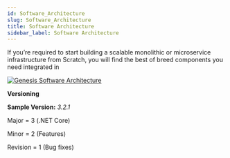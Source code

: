 ```yaml
---
id: Software_Architecture
slug: Software_Architecture
title: Software Architecture
sidebar_label: Software Architecture
---
```


If you’re required to start building a scalable monolithic or microservice infrastructure from Scratch, you will find the best of breed components you need integrated in

[![Genesis Software Architecture](https://netcoregenesis.com/images/documentation/Software_Architecture.png)](https://netcoregenesis.com/images/documentation/genesis_architecture.png)

**Versioning**

**Sample Version:** *3.2.1*

Major = 3 (.NET Core)

Minor = 2 (Features)

Revision = 1 (Bug fixes)
